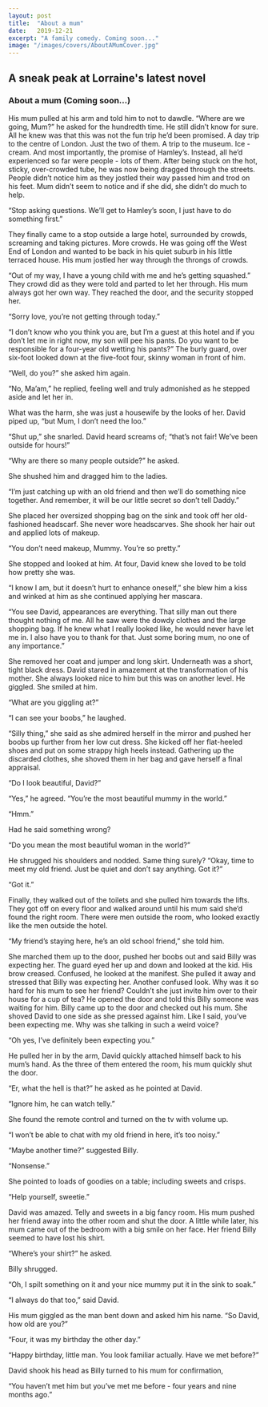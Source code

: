 ```yaml
---
layout: post
title:  "About a mum"
date:   2019-12-21
excerpt: "A family comedy. Coming soon..."
image: "/images/covers/AboutAMumCover.jpg"
---
```



## A sneak peak at Lorraine's latest novel

### About a mum (Coming soon...)

His mum pulled at his arm and told him to not to dawdle. “Where are we going, Mum?” he asked for the hundredth time. He still didn’t know for sure. All he knew was that this was not the fun trip he’d been promised. A day trip to the centre of London. Just the two of them. A trip to the museum. Ice -cream. And most importantly, the promise of Hamley’s. Instead, all he’d experienced so far were people - lots of them. After being stuck on the hot, sticky, over-crowded tube, he was now being dragged through the streets. People didn’t notice him as they jostled their way passed him and trod on his feet. Mum didn’t seem to notice and if she did, she didn’t do much to help.

“Stop asking questions. We’ll get to Hamley’s soon, I just have to do something first.”

They finally came to a stop outside a large hotel, surrounded by crowds, screaming and taking pictures. More crowds. He was going off the West End of London and wanted to be back in his quiet suburb in his little terraced house.
His mum jostled her way through the throngs of crowds.

“Out of my way, I have a young child with me and he’s getting squashed.”
 They crowd did as they were told and parted to let her through. His mum always got her own way. They reached the door, and the security stopped her.

“Sorry love, you’re not getting through today.”

“I don’t know who you think you are, but I’m a guest at this hotel and if you don’t let me in right now, my son will pee his pants. Do you want to be responsible for a four-year old wetting his pants?”
The burly guard, over six-foot looked down at the five-foot four, skinny woman in front of him.

“Well, do you?” she asked him again.

“No, Ma’am,” he replied, feeling well and truly admonished as he stepped aside and let her in.

What was the harm, she was just a housewife by the looks of her.
David piped up, “but Mum, I don’t need the loo.”

“Shut up,” she snarled.
David heard screams of; “that’s not fair! We’ve been outside for hours!”

“Why are there so many people outside?” he asked.

She shushed him and dragged him to the ladies.

“I’m just catching up with an old friend and then we’ll do something nice together. And remember, it will be our little secret so don’t tell Daddy.”

She placed her oversized shopping bag on the sink and took off her old-fashioned headscarf. She never wore headscarves. She shook her hair out and applied lots of makeup.

“You don’t need makeup, Mummy. You’re so pretty.”

 She stopped and looked at him. At four, David knew she loved to be told how pretty she was.

“I know I am, but it doesn’t hurt to enhance oneself,” she blew him a kiss and winked at him as she continued applying her mascara.

“You see David, appearances are everything. That silly man out there thought nothing of me. All he saw were the dowdy clothes and the large shopping bag. If he knew what I really looked like, he would never have let me in. I also have you to thank for that. Just some boring mum, no one of any importance.”

She removed her coat and jumper and long skirt. Underneath was a short, tight black dress. David stared in amazement at the transformation of his mother. She always looked nice to him but this was on another level. He giggled. She smiled at him.

“What are you giggling at?”

“I can see your boobs,” he laughed.

“Silly thing,” she said as she admired herself in the mirror and pushed her boobs up further from her low cut dress. She kicked off her flat-heeled shoes and put on some strappy high heels instead. Gathering up the discarded clothes, she shoved them in her bag and gave herself a final appraisal.

“Do I look beautiful, David?”

“Yes,” he agreed. “You’re the most beautiful mummy in the world.”

“Hmm.”

Had he said something wrong?

“Do you mean the most beautiful woman in the world?”

 He shrugged his shoulders and nodded. Same thing surely? “Okay, time to meet my old friend. Just be quiet and don’t say anything. Got it?”

“Got it.”

Finally, they walked out of the toilets and she pulled him towards the lifts. They got off on every floor and walked around until his mum said she’d found the right room. There were men outside the room, who looked exactly like the men outside the hotel.

“My friend’s staying here, he’s an old school friend,” she told him.

She marched them up to the door, pushed her boobs out and said Billy was expecting her.
The guard eyed her up and down and looked at the kid. His brow creased. Confused, he looked at the manifest. She pulled it away and stressed that Billy ​was​ expecting her. Another confused look. Why was it so hard for his mum to see her friend? Couldn’t she just invite him over to their house for a cup of tea?
He opened the door and told this Billy someone was waiting for him. Billy came up to the door and checked out his mum. She shoved David to one side as she pressed against him. Like I said, you’ve been expecting me. Why was she talking in such a weird voice?

“Oh yes, I’ve definitely been expecting you.”

He pulled her in by the arm, David quickly attached himself back to his mum’s hand. As the three of them entered the room, his mum quickly shut the door.

“Er, what the hell is that?” he asked as he pointed at David.

“Ignore him, he can watch telly.”

She found the remote control and turned on the tv with volume up.

“I won’t be able to chat with my old friend in here, it’s too noisy.”

“Maybe another time?” suggested Billy.

“Nonsense.”

She pointed to loads of goodies on a table; including sweets and crisps.

“Help yourself, sweetie.”

David was amazed. Telly and sweets in a big fancy room. His mum pushed her friend away into the other room and shut the door.
A little while later, his mum came out of the bedroom with a big smile on her face. Her friend Billy seemed to have lost his shirt.

“Where’s your shirt?” he asked.

Billy shrugged.

“Oh, I spilt something on it and your nice mummy put it in the sink to soak.”

“I always do that too,” said David.

His mum giggled as the man bent down and asked him his name. “So David, how old are you?”

“Four, it was my birthday the other day.”

“Happy birthday, little man. You look familiar actually. Have we met before?”

David shook his head as Billy turned to his mum for confirmation,

“You haven’t met him but you’ve met me before - four years and nine months ago.”
